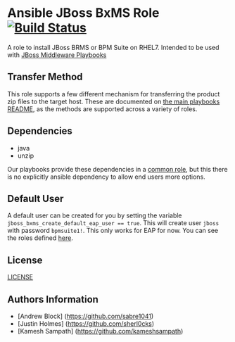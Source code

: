 Ansible JBoss BxMS Role  [![Build Status](https://travis-ci.org/rhtconsulting/jboss_bxms.svg)](https://travis-ci.org/rhtconsulting/jboss_bxms)
=================

A role to install JBoss BRMS or BPM Suite on RHEL7. Intended to be used with [JBoss Middleware Playbooks](https://github.com/rhtconsulting/ansible-middleware-playbooks)

Transfer Method
------------

This role supports a few different mechanism for transferring the product zip files to the target host. These are documented on [the main playbooks README](https://github.com/rhtconsulting/ansible-middleware-playbooks), as the methods are supported across a variety of roles.

Dependencies
------------

- java
- unzip

Our playbooks provide these dependencies in a [common role](https://github.com/rhtconsulting/ansible-middleware-playbooks/tree/master/roles/common), but this there is no explicitly ansible dependency to allow end users more options.

Default User
------------

A default user can be created for you by setting the variable `jboss_bxms_create_default_eap_user == true`. This will create user `jboss` with password `bpmsuite1!`. This only works for EAP for now. You can see the roles defined [here](files/application-roles.properties).

License
-------

[LICENSE](./LICENSE)

Authors Information
------------------

* [Andrew Block] (https://github.com/sabre1041)
* [Justin Holmes] (https://github.com/sherl0cks)
* [Kamesh Sampath] (https://github.com/kameshsampath)
